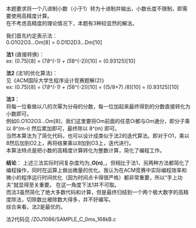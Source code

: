本题要求将一个八进制小数（小于1）转为十进制并输出，小数长度不限制，即需要使用高精度计算。  
在不考虑高精度的理论情况下，本题有3种较显然的解法。 
 
我们首先约定表示法：  
0.O1O2O3...Om[8] = 0.D1D2D3...Dm[10]  

**法1** (直接转换)：  
ex: (0.75)[8] = (7*8^(-1) + (5*8^(-2))[10] = (0.93125)[10]  

**法2** (法1的优化算法)：  
见《ACM国际大学生程序设计竞赛题解(2)》  
ex: (0.75)[8] = (7*8^(-1) + (5*8^(-2))[10] = ((5/8+7) /8)[10] = (0.93125)[10]  

**法3**：  
将每一位看做以八的次幂为分母的分数，每一位加起来最终得到的分数直接转化为小数即可。  
例如0.O1O2O3...Om[8]，我们这里要将Om前面的任意Oi都与Om通分，即分子乘以 8^(m-i) 然后累加即可，最终除以 8^(m) 即可。  
当然本算法为了简化代码，也可以设计成类似于法2的迭代算法。即对于O1，乘以8然后加到O2上，再将结果乘以8加到O3上，迭代进行。  
本算法特点是把小数的高精度计算转化为整数计算，简化了编程工作。

**结论**：
上述三法实际时间复杂度均为_**O(n)**_，但相比于法1，另两种方法都简化了编程操作，同时在运算上做出微量的优化。我认为在ACM竞赛中实际编程效率和微小的程序运行时间优化（因为时间点卡得很严格）都非常重要，所以“手上功夫”就显得至关重要。 在这一角度下法1并不可取。  
而法3虽然简化了绝大多数代码和计算，但是最终归结到一个两个极大数字的高精度除法，切除数比被除数大得多，并不好编写。  
综合来看，法2是最优的。  

法2代码见 /ZOJ1086/SAMPLE_C_0ms_168kB.c  
